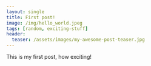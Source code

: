 ```yaml
---
layout: single
title: First post!
image: /img/hello_world.jpeg
tags: [random, exciting-stuff]
header:
  teaser: /assets/images/my-awesome-post-teaser.jpg
---
```


This is my first post, how exciting!
